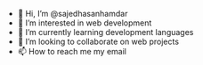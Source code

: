 - 👋 Hi, I’m @sajedhasanhamdar
- 👀 I’m interested in web development
- 🌱 I’m currently learning development languages
- 💞️ I’m looking to collaborate on web projects
- 📫 How to reach me my email

<!---
sajedhasanhamdar/sajedhasanhamdar is a ✨ special ✨ repository because its `README.md` (this file) appears on your GitHub profile.
You can click the Preview link to take a look at your changes.
--->

